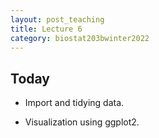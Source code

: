 ```yaml
---
layout: post_teaching
title: Lecture 6
category: biostat203bwinter2022
---
```


## Today

* Import and tidying data.

* Visualization using ggplot2. 
